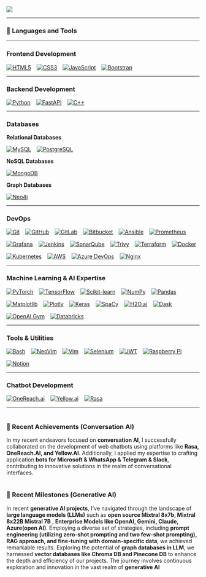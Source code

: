 [![](./chat.svg)](https://x.com/VivekCharyA)



---
### 🧰 Languages and Tools



---

### **Frontend Development**
<div style="display: flex; flex-wrap: wrap; gap: 15px;">
    <a href="https://developer.mozilla.org/en-US/docs/Web/Guide/HTML/HTML5"><img src="https://img.shields.io/badge/HTML5-E34F26?style=for-the-badge&logo=html5&logoColor=white" alt="HTML5"></a>
    <a href="https://developer.mozilla.org/en-US/docs/Web/CSS"><img src="https://img.shields.io/badge/CSS3-1572B6?style=for-the-badge&logo=css3&logoColor=white" alt="CSS3"></a>
    <a href="https://developer.mozilla.org/en-US/docs/Web/JavaScript"><img src="https://img.shields.io/badge/JavaScript-F7DF1E?style=for-the-badge&logo=javascript&logoColor=black" alt="JavaScript"></a>
    <a href="https://getbootstrap.com/"><img src="https://img.shields.io/badge/Bootstrap-563D7C?style=for-the-badge&logo=bootstrap&logoColor=white" alt="Bootstrap"></a>
</div>

---

### **Backend Development**
<div style="display: flex; flex-wrap: wrap; gap: 15px;">
    <a href="https://www.python.org/"><img src="https://img.shields.io/badge/Python-3776AB?style=for-the-badge&logo=python&logoColor=white" alt="Python"></a>
    <a href="https://fastapi.tiangolo.com/"><img src="https://img.shields.io/badge/FastAPI-109989?style=for-the-badge&logo=fastapi&logoColor=white" alt="FastAPI"></a>
    <a href="http://www.cplusplus.com/"><img src="https://img.shields.io/badge/C++-00599C?style=for-the-badge&logo=cplusplus&logoColor=white" alt="C++"></a>
</div>

---

### **Databases**
**Relational Databases**  
<div style="display: flex; flex-wrap: wrap; gap: 15px;">
    <a href="https://www.mysql.com/"><img src="https://img.shields.io/badge/MySQL-00000F?style=for-the-badge&logo=mysql&logoColor=white" alt="MySQL"></a>
    <a href="https://www.postgresql.org/"><img src="https://img.shields.io/badge/PostgreSQL-316192?style=for-the-badge&logo=postgresql&logoColor=white" alt="PostgreSQL"></a>
</div>

**NoSQL Databases**  
<div style="display: flex; flex-wrap: wrap; gap: 15px;">
    <a href="https://www.mongodb.com/"><img src="https://img.shields.io/badge/MongoDB-4EA94B?style=for-the-badge&logo=mongodb&logoColor=white" alt="MongoDB"></a>
</div>

**Graph Databases**  
<div style="display: flex; flex-wrap: wrap; gap: 15px;">
    <a href="https://neo4j.com/"><img src="https://img.shields.io/badge/Neo4j-008CC1?style=for-the-badge&logo=neo4j&logoColor=white" alt="Neo4j"></a>
</div>

---

### **DevOps**
<div style="display: flex; flex-wrap: wrap; gap: 15px;">
    <a href="https://git-scm.com/"><img src="https://img.shields.io/badge/Git-F05032?style=for-the-badge&logo=git&logoColor=white" alt="Git"></a>
    <a href="https://github.com/"><img src="https://img.shields.io/badge/GitHub-181717?style=for-the-badge&logo=github&logoColor=white" alt="GitHub"></a>
    <a href="https://about.gitlab.com/"><img src="https://img.shields.io/badge/GitLab-330F63?style=for-the-badge&logo=gitlab&logoColor=white" alt="GitLab"></a>
    <a href="https://bitbucket.org/"><img src="https://img.shields.io/badge/Bitbucket-0052CC?style=for-the-badge&logo=bitbucket&logoColor=white" alt="Bitbucket"></a>
    <a href="https://www.ansible.com/"><img src="https://img.shields.io/badge/Ansible-EE0000?style=for-the-badge&logo=ansible&logoColor=white" alt="Ansible"></a>
    <a href="https://prometheus.io/"><img src="https://img.shields.io/badge/Prometheus-E6522C?style=for-the-badge&logo=prometheus&logoColor=white" alt="Prometheus"></a>
    <a href="https://grafana.com/"><img src="https://img.shields.io/badge/Grafana-F46800?style=for-the-badge&logo=grafana&logoColor=white" alt="Grafana"></a>
    <a href="https://www.jenkins.io/"><img src="https://img.shields.io/badge/Jenkins-D24939?style=for-the-badge&logo=jenkins&logoColor=white" alt="Jenkins"></a>
    <a href="https://www.sonarqube.org/"><img src="https://img.shields.io/badge/SonarQube-4E9BCD?style=for-the-badge&logo=sonarqube&logoColor=white" alt="SonarQube"></a>
    <a href="https://github.com/aquasecurity/trivy"><img src="https://img.shields.io/badge/Trivy-4F8CFF?style=for-the-badge&logo=trivy&logoColor=white" alt="Trivy"></a>
    <a href="https://www.terraform.io/"><img src="https://img.shields.io/badge/Terraform-623CE4?style=for-the-badge&logo=terraform&logoColor=white" alt="Terraform"></a>
    <a href="https://www.docker.com/"><img src="https://img.shields.io/badge/Docker-2496ED?style=for-the-badge&logo=docker&logoColor=white" alt="Docker"></a>
    <a href="https://kubernetes.io/"><img src="https://img.shields.io/badge/Kubernetes-326CE5?style=for-the-badge&logo=kubernetes&logoColor=white" alt="Kubernetes"></a>
    <a href="https://aws.amazon.com/"><img src="https://img.shields.io/badge/AWS-FF9900?style=for-the-badge&logo=amazon-aws&logoColor=white" alt="AWS"></a>
    <a href="https://azure.microsoft.com/en-us/services/devops/"><img src="https://img.shields.io/badge/Azure%20DevOps-0078D7?style=for-the-badge&logo=azure-devops&logoColor=white" alt="Azure DevOps"></a>
    <a href="https://www.nginx.com/"><img src="https://img.shields.io/badge/Nginx-009639?style=for-the-badge&logo=nginx&logoColor=white" alt="Nginx"></a>
</div>


---

### **Machine Learning & AI Expertise**
<div style="display: flex; flex-wrap: wrap; gap: 15px;">
    <a href="https://pytorch.org/"><img src="https://img.shields.io/badge/PyTorch-EE4C2C?style=for-the-badge&logo=pytorch&logoColor=white" alt="PyTorch"></a>
    <a href="https://www.tensorflow.org/"><img src="https://img.shields.io/badge/TensorFlow-FF6F00?style=for-the-badge&logo=tensorflow&logoColor=white" alt="TensorFlow"></a>
    <a href="https://scikit-learn.org/"><img src="https://img.shields.io/badge/Scikit--learn-F7931E?style=for-the-badge&logo=scikit-learn&logoColor=white" alt="Scikit-learn"></a>
    <a href="https://numpy.org/"><img src="https://img.shields.io/badge/NumPy-013243?style=for-the-badge&logo=numpy&logoColor=white" alt="NumPy"></a>
    <a href="https://pandas.pydata.org/"><img src="https://img.shields.io/badge/Pandas-150458?style=for-the-badge&logo=pandas&logoColor=white" alt="Pandas"></a>
    <a href="https://matplotlib.org/"><img src="https://img.shields.io/badge/Matplotlib-3776AB?style=for-the-badge&logo=python&logoColor=white" alt="Matplotlib"></a>
    <a href="https://plotly.com/"><img src="https://img.shields.io/badge/Plotly-3F4F75?style=for-the-badge&logo=plotly&logoColor=white" alt="Plotly"></a>
    <a href="https://keras.io/"><img src="https://img.shields.io/badge/Keras-D00000?style=for-the-badge&logo=keras&logoColor=white" alt="Keras"></a>
    <a href="https://spacy.io/"><img src="https://img.shields.io/badge/SpaCy-09A3D5?style=for-the-badge&logo=spacy&logoColor=white" alt="SpaCy"></a>
    <a href="https://h2o.ai/"><img src="https://img.shields.io/badge/H2O.ai-111111?style=for-the-badge&logo=h2o.ai&logoColor=white" alt="H2O.ai"></a>
    <a href="https://dask.org/"><img src="https://img.shields.io/badge/Dask-EE672B?style=for-the-badge&logo=dask&logoColor=white" alt="Dask"></a>
    <a href="https://openai.com/"><img src="https://img.shields.io/badge/OpenAI%20Gym-0081A5?style=for-the-badge&logo=openai&logoColor=white" alt="OpenAI Gym"></a>
    <a href="https://www.databricks.com/"><img src="https://img.shields.io/badge/Databricks-FC813E?style=for-the-badge&logo=databricks&logoColor=white" alt="Databricks"></a>
</div>

---

### **Tools & Utilities**
<div style="display: flex; flex-wrap: wrap; gap: 15px;">
    <a href="https://www.gnu.org/software/bash/"><img src="https://img.shields.io/badge/Bash-4EAA25?style=for-the-badge&logo=gnu-bash&logoColor=white" alt="Bash"></a>
    <a href="https://neovim.io/"><img src="https://img.shields.io/badge/NeoVim-57A143?style=for-the-badge&logo=neovim&logoColor=white" alt="NeoVim"></a>
    <a href="https://www.vim.org/"><img src="https://img.shields.io/badge/Vim-019733?style=for-the-badge&logo=vim&logoColor=white" alt="Vim"></a>
    <a href="https://www.selenium.dev/"><img src="https://img.shields.io/badge/Selenium-43B02A?style=for-the-badge&logo=selenium&logoColor=white" alt="Selenium"></a>
    <a href="https://jwt.io/"><img src="https://img.shields.io/badge/JWT-black?style=for-the-badge&logo=JSON%20web%20tokens" alt="JWT"></a>
    <a href="https://www.raspberrypi.org/"><img src="https://img.shields.io/badge/RaspberryPi-A22022?style=for-the-badge&logo=raspberry-pi&logoColor=white" alt="Raspberry Pi"></a>
    <a href="https://www.notion.so/"><img src="https://img.shields.io/badge/Notion-%23000000.svg?style=for-the-badge&logo=notion&logoColor=white" alt="Notion"></a>
</div>


---

### **Chatbot Development**
<div style="display: flex; flex-wrap: wrap; gap: 15px;">
    <a href="https://www.onereach.ai/"><img src="https://img.shields.io/badge/OneReach.ai-orange?style=for-the-badge" alt="OneReach.ai"></a>
    <a href="https://www.yellow.ai/"><img src="https://img.shields.io/badge/Yellow.ai-yellow?style=for-the-badge" alt="Yellow.ai"></a>
    <a href="https://rasa.com/"><img src="https://img.shields.io/badge/Rasa-3776AB?style=for-the-badge&logo=rasa&logoColor=white" alt="Rasa"></a>
</div>

---


#



### 🚀 Recent Achievements (Conversation AI)

In my recent endeavors focused on **conversation AI**, I successfully collaborated on the development of web chatbots using platforms like **Rasa, OneReach.AI, and Yellow.AI**. Additionally, I applied my expertise to crafting application **bots for Microsoft & WhatsApp & Telegram & Slack**, contributing to innovative solutions in the realm of conversational interfaces.

#

### 🌌 Recent Milestones (Generative AI)

In recent **generative AI projects**, I've navigated through the landscape of **large language models (LLMs)** such as **open source Mixtral 8x7b, Mixtral 8x22B Mistral 7B** ,
**Enterprise Models like OpenAI, Gemini, Claude, Azure(open AI)**. Employing a diverse set of strategies, including **prompt engineering (utilizing zero-shot prompting and two few-shot prompting), RAG approach, and fine-tuning with domain-specific data**, we achieved remarkable results. Exploring the potential of **graph databases in LLM**, we harnessed **vector databases like Chroma DB and Pinecone DB** to enhance the depth and efficiency of our projects. The journey involves continuous exploration and innovation in the vast realm of **generative AI**